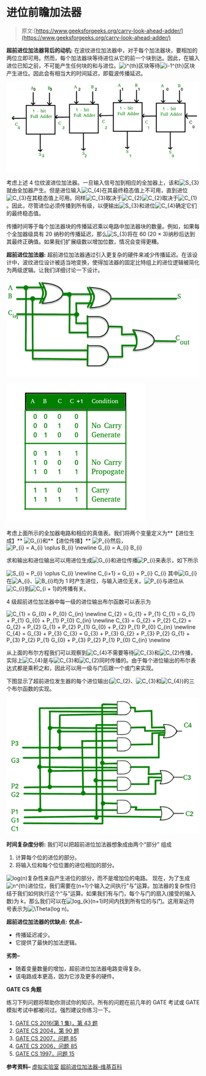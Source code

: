 # 进位前瞻加法器

> 原文:[https://www.geeksforgeeks.org/carry-look-ahead-adder/](https://www.geeksforgeeks.org/carry-look-ahead-adder/)

**超前进位加法器背后的动机:**
在波纹进位加法器中，对于每个加法器块，要相加的两位立即可用。然而，每个加法器块等待进位从它的前一个块到达。因此，在输入进位已知之前，不可能产生任何块的和与进位。![i^{th}  ](img/6c2072c717999afbfc304ed61f455daa.png "Rendered by QuickLaTeX.com")区块等待![i-1^{th}  ](img/f52c4d16e6cfbbd6cc8fb8f11edd09d4.png "Rendered by QuickLaTeX.com")区块产生进位。因此会有相当大的时间延迟，即载波传播延迟。

![](img/f1c93b45114fce8847433342692542d2.png)

考虑上述 4 位纹波进位加法器。一旦输入信号加到相应的全加器上，该和![S_{3}  ](img/8e125970a9365377e28d69832ad644b2.png "Rendered by QuickLaTeX.com")就由全加器产生。但是进位输入![C_{4}  ](img/798738058973776a434131d10d90b5e0.png "Rendered by QuickLaTeX.com")在其最终稳态值上不可用，直到进位![C_{3}  ](img/f56b8cd02b17d8980b5d30bf02bc8e9f.png "Rendered by QuickLaTeX.com")在其稳态值上可用。同样![C_{3}  ](img/f56b8cd02b17d8980b5d30bf02bc8e9f.png "Rendered by QuickLaTeX.com")取决于![C_{2}  ](img/2fdad1f918b29b715b26fe723421ab9b.png "Rendered by QuickLaTeX.com")![C_{2}  ](img/2fdad1f918b29b715b26fe723421ab9b.png "Rendered by QuickLaTeX.com")取决于![C_{1}  ](img/f873b72cf75bbed030e35114eba6ca36.png "Rendered by QuickLaTeX.com")。因此，尽管进位必须传播到所有级，以便输出![S_{3}  ](img/8e125970a9365377e28d69832ad644b2.png "Rendered by QuickLaTeX.com")和进位![C_{4}  ](img/798738058973776a434131d10d90b5e0.png "Rendered by QuickLaTeX.com")确定它们的最终稳态值。

传播时间等于每个加法器块的传播延迟乘以电路中加法器块的数量。例如，如果每个全加器级具有 20 纳秒的传播延迟，那么![S_{3}  ](img/8e125970a9365377e28d69832ad644b2.png "Rendered by QuickLaTeX.com")将在 60 (20 × 3)纳秒后达到其最终正确值。如果我们扩展级数以增加位数，情况会变得更糟。

**超前进位加法器:**
超前进位加法器通过引入更复杂的硬件来减少传播延迟。在该设计中，波纹进位设计被适当地变换，使得加法器的固定比特组上的进位逻辑被简化为两级逻辑。让我们详细讨论一下设计。

![](img/bc5c77a27b6dc5015910fc626d9eb031.png)

![](img/51070af54259dec1a7a3df86924201ca.png)

考虑上面所示的全加器电路和相应的真值表。我们将两个变量定义为**【进位生成】** ![G_{i}  ](img/ab215945f6d6ed439e19f5a190524fbf.png "Rendered by QuickLaTeX.com")和**【进位传播】** ![P_{i}  ](img/9a88b5de31d5c52c9077550d8018d488.png "Rendered by QuickLaTeX.com")然后，
![P_{i} = A_{i} \oplus B_{i} \newline G_{i} = A_{i} B_{i}  ](img/ebf359b4895a34a6ab9b9e5c0ae0bd77.png "Rendered by QuickLaTeX.com")

求和输出和进位输出可以用进位生成![G_{i}  ](img/ab215945f6d6ed439e19f5a190524fbf.png "Rendered by QuickLaTeX.com")和进位传播![P_{i}  ](img/9a88b5de31d5c52c9077550d8018d488.png "Rendered by QuickLaTeX.com")来表示，如下所示

![S_{i} = P_{i} \oplus C_{i} \newline C_{i+1} = G_{i} + P_{i} C_{i}  ](img/e1ac5ff9d7a8617c8fe17f278e22ebff.png "Rendered by QuickLaTeX.com")
其中![G_{i}  ](img/ab215945f6d6ed439e19f5a190524fbf.png "Rendered by QuickLaTeX.com")在![A_{i}  ](img/8102e36d1cc43e288e192d192559e3a8.png "Rendered by QuickLaTeX.com")、![B_{i}  ](img/7425dbbda2fd161015a966a4317d1e81.png "Rendered by QuickLaTeX.com")均为 1 时产生进位，与输入进位无关。![P_{i}  ](img/9a88b5de31d5c52c9077550d8018d488.png "Rendered by QuickLaTeX.com")与进位从![C_{i}  ](img/fa9c254780d5c7cc4b761273c6c28b92.png "Rendered by QuickLaTeX.com")到![C_{i + 1}  ](img/d4145738f42ba5c803418d75454dbb92.png "Rendered by QuickLaTeX.com")的传播有关。

4 级超前进位加法器中每一级的进位输出布尔函数可以表示为

![C_{1} = G_{0} + P_{0} C_{in} \newline C_{2} = G_{1} + P_{1} C_{1} = G_{1} + P_{1} G_{0} + P_{1} P_{0} C_{in} \newline C_{3} = G_{2} + P_{2} C_{2} = G_{2} + P_{2} G_{1} + P_{2} P_{1} G_{0} + P_{2} P_{1} P_{0} C_{in} \newline C_{4} = G_{3} + P_{3} C_{3} = G_{3} + P_{3} G_{2} + P_{3} P_{2} G_{1} + P_{3} P_{2} P_{1} G_{0} + P_{3} P_{2} P_{1} P_{0} C_{in} \newline  ](img/0b97e993cc73304e8c123d5ae01aba79.png "Rendered by QuickLaTeX.com")

从上面的布尔方程我们可以观察到![C_{4}  ](img/798738058973776a434131d10d90b5e0.png "Rendered by QuickLaTeX.com")不需要等待![C_{3}  ](img/f56b8cd02b17d8980b5d30bf02bc8e9f.png "Rendered by QuickLaTeX.com")和![C_{2}  ](img/2fdad1f918b29b715b26fe723421ab9b.png "Rendered by QuickLaTeX.com")传播，实际上![C_{4}  ](img/798738058973776a434131d10d90b5e0.png "Rendered by QuickLaTeX.com")是与![C_{3}  ](img/f56b8cd02b17d8980b5d30bf02bc8e9f.png "Rendered by QuickLaTeX.com")和![C_{2}  ](img/2fdad1f918b29b715b26fe723421ab9b.png "Rendered by QuickLaTeX.com")同时传播的。由于每个进位输出的布尔表达式都是乘积之和，因此可以用一级与门后跟一个或门来实现。

下图显示了超前进位发生器的每个进位输出(![C_{2}  ](img/2fdad1f918b29b715b26fe723421ab9b.png "Rendered by QuickLaTeX.com")、![C_{3}  ](img/f56b8cd02b17d8980b5d30bf02bc8e9f.png "Rendered by QuickLaTeX.com")和![C_{4}  ](img/798738058973776a434131d10d90b5e0.png "Rendered by QuickLaTeX.com"))的三个布尔函数的实现。

![](img/f03a26edea4a2959fc4b307f9bdccc6f.png)

**时间复杂度分析:**
我们可以把超前进位加法器想象成由两个“部分”
组成

1.  计算每个位的进位的部分。
2.  将输入位和每个位位置的进位相加的部分。

![log(n)  ](img/96aa98ced862430611459e59c24fe923.png "Rendered by QuickLaTeX.com")复杂性来自产生进位的部分，而不是增加位的电路。
现在，为了生成![n^{th}  ](img/2a0f6754367cb82827f9b31fedae0c11.png "Rendered by QuickLaTeX.com")进位位，我们需要在(n+1)个输入之间执行“与”运算。加法器的复杂性归结于我们如何执行这个“与”运算。如果我们有与门，每个与门的扇入(接受的输入数)为 k，那么我们可以在![log_{k}(n+1)  ](img/f0879a725a71b961d04068d3ebe958e0.png "Rendered by QuickLaTeX.com")时间内找到所有位的与门。这用渐近符号表示为![\Theta(log n)  ](img/9c9e57b2e78171526fd75ae7b2e95278.png "Rendered by QuickLaTeX.com")。

**超前进位加法器的优缺点:**
**优点–**

*   传播延迟减少。
*   它提供了最快的加法逻辑。

**劣势–**

*   随着变量数量的增加，超前进位加法器电路变得复杂。
*   该电路成本更高，因为它涉及更多的硬件。

**GATE CS 角题**

练习下列问题将帮助你测试你的知识。所有的问题在前几年的 GATE 考试或 GATE 模拟考试中都被问过。强烈建议你练习一下。

1.  [GATE CS 2016(第 1 集)，第 43 题](https://www.geeksforgeeks.org/gate-gate-cs-2016-set-1-question-43/)
2.  [GATE CS 2004，第 90 题](https://www.geeksforgeeks.org/gate-gate-cs-2004-question-62/)
3.  [GATE CS 2007，问题 85](https://www.geeksforgeeks.org/gate-gate-cs-2007-question-35/)
4.  [GATE CS 2006，问题 85](https://www.geeksforgeeks.org/gate-gate-cs-2006-question-36/)
5.  [GATE CS 1997，问题 15](https://www.geeksforgeeks.org/gate-gate-cs-1997-question-15/)

**参考资料–**
[虚拟实验室](http://cse10-iitkgp.virtual-labs.ac.in/cla_design.html)
[超前进位加法器–维基百科](https://en.wikipedia.org/wiki/Carry-lookahead_adder)